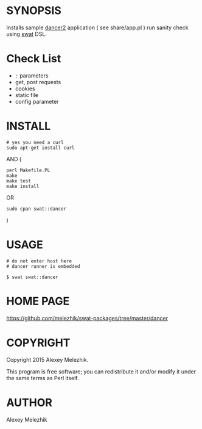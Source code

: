 # SYNOPSIS

Installs sample [dancer2](http://search.cpan.org/perldoc?Dancer2) application ( see share/app.pl )  run sanity check using [swat](https://github.com/melezhik/swat) DSL.

# Check List

- `:` parameters
- get, post requests
- cookies
- static file
- config parameter

# INSTALL

    # yes you need a curl
    sudo apt-get install curl

AND (

    perl Makefile.PL
    make
    make test
    make install

OR

    sudo cpan swat::dancer

)

# USAGE

    # do not enter host here
    # dancer runner is embedded

    $ swat swat::dancer 

# HOME PAGE

https://github.com/melezhik/swat-packages/tree/master/dancer

# COPYRIGHT

Copyright 2015 Alexey Melezhik.

This program is free software; you can redistribute it and/or modify it under the same terms as Perl itself.

# AUTHOR

Alexey Melezhik
